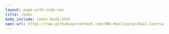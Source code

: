 ```yaml
---
layout: page-with-side-nav
title: redoc
body_include: redoc-body.html
spec-url: https://raw.githubusercontent.com/VNG-Realisatie/Haal-Centraal-BRP-bevragen-RvIG/master/specificatie/genereervariant/openapi.yaml
---
```

<redoc spec-url='{{ page.spec-url}}'></redoc>
